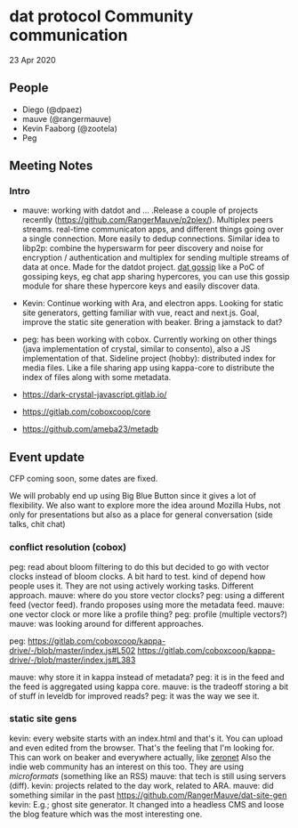 # dat protocol Community communication

23 Apr 2020

## People

* Diego (@dpaez)
* mauve (@rangermauve)
* Kevin Faaborg (@zootela)
* Peg

## Meeting Notes

### Intro

- mauve: working with datdot and ... .Release a couple of projects recently (https://github.com/RangerMauve/p2plex/). Multiplex peers streams. real-time communicaton apps, and different things going over a single connection. More easily to dedup connections. Similar idea to libp2p: combine the hyperswarm for peer discovery and noise for encryption / authentication and multiplex for sending multiple streams of data at once. Made for the datdot project. [dat gossip](https://github.com/RangerMauve/dat-gossip) like a PoC of gossiping keys, eg chat app sharing hypercores, you can use this gossip module for share these hypercore keys and easily discover data.
- Kevin: Continue working with Ara, and electron apps. Looking for static site generators, getting familiar with vue, react and next.js. Goal, improve the static site generation with beaker. Bring a jamstack to dat?
- peg: has been working with cobox. Currently working on other things (java implementation of crystal, similar to consento), also a JS implementation of that. Sideline project (hobby): distributed index for media files. Like a file sharing app using kappa-core to distribute the index of files along with some metadata.

- https://dark-crystal-javascript.gitlab.io/
- https://gitlab.com/coboxcoop/core
- https://github.com/ameba23/metadb

## Event update

CFP coming soon, some dates are fixed.

We will probably end up using Big Blue Button since it gives a lot of flexibility.
We also want to explore more the idea around Mozilla Hubs, not only for presentations but also as a place for general conversation (side talks, chit chat)

### conflict resolution (cobox)

peg: read about bloom filtering to do this but decided to go with vector clocks instead of bloom clocks. A bit hard to test. kind of depend how people uses it. They are not  using actively working tasks. Different approach.
mauve: where do you store vector clocks?
peg: using a different feed (vector feed). frando proposes using more the metadata feed.
mauve: one vector clock or more like a profile thing?
peg: profile (multiple vectors?)
mauve: was looking around for different approaches.

peg: https://gitlab.com/coboxcoop/kappa-drive/-/blob/master/index.js#L502
https://gitlab.com/coboxcoop/kappa-drive/-/blob/master/index.js#L383

mauve: why store it in kappa instead of metadata?
peg: it is in the feed and the feed is aggregated using kappa core.
mauve: is the tradeoff storing a bit of stuff in leveldb for improved reads?
peg: it was the way we see it.

### static site gens

kevin: every website starts with an index.html and that's it. You can upload and even edited from the browser. That's the feeling that I'm looking for.
This can work on beaker and everywhere actually, like [zeronet](https://zeronet.io/)
Also the indie web community has an interest on this too. They are using _microformats_ (something like an RSS)
mauve: that tech is still using servers (diff).
kevin: projects related to the day work, related to ARA.
mauve: did something similar in the past https://github.com/RangerMauve/dat-site-gen
kevin: E.g.; ghost site generator. It changed into a headless CMS and loose the blog feature which was the most interesting one.
